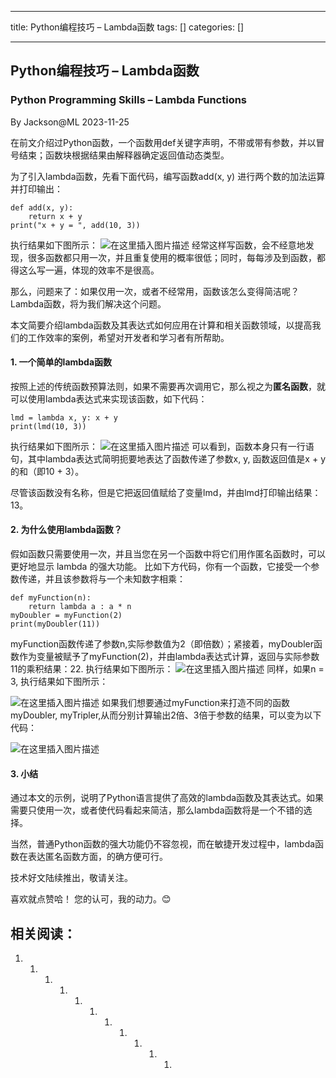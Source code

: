 
--- 
title:  Python编程技巧 – Lambda函数 
tags: []
categories: [] 

---
## Python编程技巧 – Lambda函数

### Python Programming Skills – Lambda Functions

By Jackson@ML 2023-11-25

>  
 在前文介绍过Python函数，一个函数用def关键字声明，不带或带有参数，并以冒号结束；函数块根据结果由解释器确定返回值动态类型。 


为了引入lambda函数，先看下面代码，编写函数add(x, y) 进行两个数的加法运算并打印输出：

```
def add(x, y):
    return x + y
print("x + y = ", add(10, 3))

```

执行结果如下图所示： <img src="https://img-blog.csdnimg.cn/0512943b7f924e47b3935dc85f67adbb.png" alt="在这里插入图片描述"> 经常这样写函数，会不经意地发现，很多函数都只用一次，并且重复使用的概率很低；同时，每每涉及到函数，都得这么写一遍，体现的效率不是很高。

那么，问题来了：如果仅用一次，或者不经常用，函数该怎么变得简洁呢？ Lambda函数，将为我们解决这个问题。

本文简要介绍lambda函数及其表达式如何应用在计算和相关函数领域，以提高我们的工作效率的案例，希望对开发者和学习者有所帮助。

#### 1. 一个简单的lambda函数

按照上述的传统函数预算法则，如果不需要再次调用它，那么视之为**匿名函数**，就可以使用lambda表达式来实现该函数，如下代码：

```
lmd = lambda x, y: x + y
print(lmd(10, 3))

```

执行结果如下图所示： <img src="https://img-blog.csdnimg.cn/2dddebfe73ff4b45b3a5efe613901a43.png" alt="在这里插入图片描述"> 可以看到，函数本身只有一行语句，其中lambda表达式简明扼要地表达了函数传递了参数x, y, 函数返回值是x + y的和（即10 + 3）。

尽管该函数没有名称，但是它把返回值赋给了变量lmd，并由lmd打印输出结果：13。

#### 2. 为什么使用lambda函数？

假如函数只需要使用一次，并且当您在另一个函数中将它们用作匿名函数时，可以更好地显示 lambda 的强大功能。 比如下方代码，你有一个函数，它接受一个参数传递，并且该参数将与一个未知数字相乘：

```
def myFunction(n):
    return lambda a : a * n
myDoubler = myFunction(2)
print(myDoubler(11))

```

myFunction函数传递了参数n,实际参数值为2（即倍数）；紧接着，myDoubler函数作为变量被赋予了myFunction(2)，并由lambda表达式计算，返回与实际参数11的乘积结果：22. 执行结果如下图所示： <img src="https://img-blog.csdnimg.cn/03b0eda14c21494ca17892193c003c8f.png" alt="在这里插入图片描述"> 同样，如果n = 3, 执行结果如下图所示：

<img src="https://img-blog.csdnimg.cn/0b529f7b2c3048599f189c066ffe12ee.png" alt="在这里插入图片描述"> 如果我们想要通过myFunction来打造不同的函数myDoubler, myTripler,从而分别计算输出2倍、3倍于参数的结果，可以变为以下代码：

<img src="https://img-blog.csdnimg.cn/48c4800414034c748554174907dae16c.png" alt="在这里插入图片描述">

#### 3. 小结

通过本文的示例，说明了Python语言提供了高效的lambda函数及其表达式。如果需要只使用一次，或者使代码看起来简洁，那么lambda函数将是一个不错的选择。

当然，普通Python函数的强大功能仍不容忽视，而在敏捷开发过程中，lambda函数在表达匿名函数方面，的确方便可行。

技术好文陆续推出，敬请关注。

喜欢就点赞哈！ 您的认可，我的动力。😊

## 相关阅读：
1. 1. 1. 1. 1. 1. 1. 1. 1. 1. 1. 